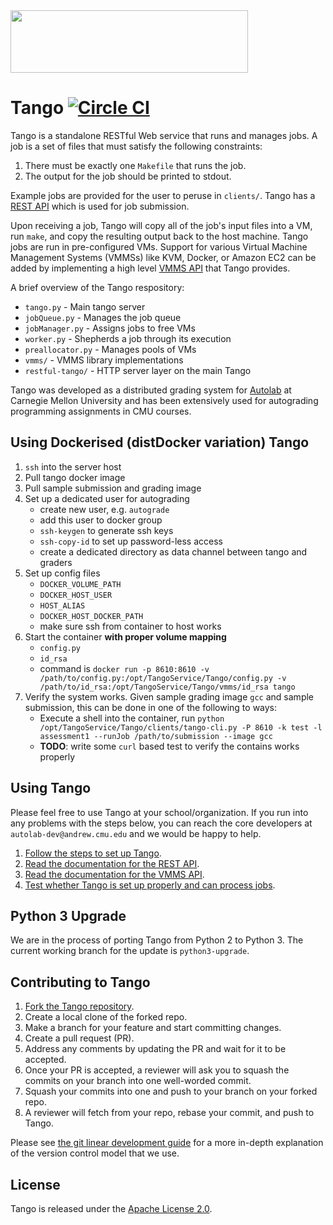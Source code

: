 <a href="http://autolabproject.com">
  <img src="http://svgshare.com/i/2Mf.svg" width="380px" height="100px">
</a>

Tango [![Circle CI](https://circleci.com/gh/autolab/Tango.svg?style=svg)](https://circleci.com/gh/autolab/Tango)
======

Tango is a standalone RESTful Web service that runs and manages jobs. A job is a set of files that must satisfy the following constraints:

1. There must be exactly one `Makefile` that runs the job.
2. The output for the job should be printed to stdout. 

Example jobs are provided for the user to peruse in `clients/`. Tango has a [REST API](https://github.com/autolab/Tango/wiki/Tango-REST-API) which is used for job submission.

Upon receiving a job, Tango will copy all of the job's input files into a VM, run `make`, and copy the resulting output back to the host machine. Tango jobs are run in pre-configured VMs. Support for various Virtual Machine Management Systems (VMMSs) like KVM, Docker, or Amazon EC2 can be added by implementing a high level [VMMS API](https://github.com/autolab/Tango/wiki/Tango-VMMS-API) that Tango provides.

A brief overview of the Tango respository:

* `tango.py` - Main tango server
* `jobQueue.py` - Manages the job queue
* `jobManager.py` - Assigns jobs to free VMs
* `worker.py` - Shepherds a job through its execution
* `preallocator.py` - Manages pools of VMs
* `vmms/` - VMMS library implementations
* `restful-tango/` - HTTP server layer on the main Tango

Tango was developed as a distributed grading system for [Autolab](https://github.com/autolab/Autolab) at Carnegie Mellon University and has been extensively used for autograding programming assignments in CMU courses.

## Using Dockerised (distDocker variation) Tango

1. `ssh` into the server host
2. Pull tango docker image
3. Pull sample submission and grading image
4. Set up a dedicated user for autograding
    + create new user, e.g. `autograde`
    + add this user to docker group
    + `ssh-keygen` to generate ssh keys
    + `ssh-copy-id` to set up password-less access
    + create a dedicated directory as data channel between tango and graders
5. Set up config files
    + `DOCKER_VOLUME_PATH`
    + `DOCKER_HOST_USER`
    + `HOST_ALIAS`
    + `DOCKER_HOST_DOCKER_PATH`
    + make sure ssh from container to host works
6. Start the container **with proper volume mapping**
    + `config.py`
    + `id_rsa`
    + command is `docker run -p 8610:8610 -v /path/to/config.py:/opt/TangoService/Tango/config.py -v /path/to/id_rsa:/opt/TangoService/Tango/vmms/id_rsa tango`
7. Verify the system works. Given sample grading image `gcc` and sample submission, this can be done in one of the following to ways:
    + Execute a shell into the container, run `python /opt/TangoService/Tango/clients/tango-cli.py -P 8610 -k test -l assessment1 --runJob /path/to/submission --image gcc`
    + **TODO**: write some `curl` based test to verify the contains works properly

## Using Tango

Please feel free to use Tango at your school/organization. If you run into any problems with the steps below, you can reach the core developers at `autolab-dev@andrew.cmu.edu` and we would be happy to help.

1. [Follow the steps to set up Tango](https://github.com/autolab/Tango/wiki/Set-up-Tango).
2. [Read the documentation for the REST API](https://github.com/autolab/Tango/wiki/Tango-REST-API).
3. [Read the documentation for the VMMS API](https://github.com/autolab/Tango/wiki/Tango-VMMS-API).
4. [Test whether Tango is set up properly and can process jobs](https://github.com/autolab/Tango/wiki/Testing-Tango).

## Python 3 Upgrade
We are in the process of porting Tango from Python 2 to Python 3. The current working branch for the update is `python3-upgrade`.

## Contributing to Tango

1. [Fork the Tango repository](https://github.com/autolab/Tango).
2. Create a local clone of the forked repo.
3. Make a branch for your feature and start committing changes.
3. Create a pull request (PR).
4. Address any comments by updating the PR and wait for it to be accepted.
5. Once your PR is accepted, a reviewer will ask you to squash the commits on your branch into one well-worded commit.
6. Squash your commits into one and push to your branch on your forked repo. 
7. A reviewer will fetch from your repo, rebase your commit, and push to Tango.
 
Please see [the git linear development guide](https://github.com/edx/edx-platform/wiki/How-to-Rebase-a-Pull-Request) for a more in-depth explanation of the version control model that we use.  

## License

Tango is released under the [Apache License 2.0](http://opensource.org/licenses/Apache-2.0). 
